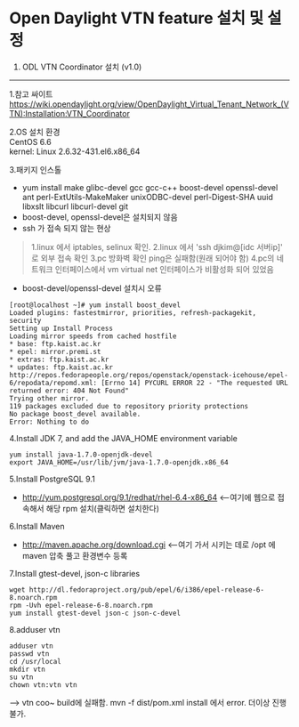 Open Daylight VTN feature 설치 및 설정
======================================

1. ODL VTN Coordinator 설치 (v1.0)
---------------------------

1.참고 싸이트  
<https://wiki.opendaylight.org/view/OpenDaylight_Virtual_Tenant_Network_(VTN):Installation:VTN_Coordinator>   

2.OS 설치 환경  
CentOS 6.6  
kernel: Linux 2.6.32-431.el6.x86_64  

3.패키지 인스톨  
- yum install make glibc-devel gcc gcc-c++ boost-devel openssl-devel ant perl-ExtUtils-MakeMaker unixODBC-devel perl-Digest-SHA uuid libxslt libcurl libcurl-devel git
- boost-devel, openssl-devel은 설치되지 않음
- ssh 가 접속 되지 않는 현상 
> 1.linux 에서 iptables, selinux 확인. 
> 2.linux 에서 'ssh djkim@[idc 서버ip]' 로 외부 접속 확인
> 3.pc 방화벽 확인 ping은 실패함(원래 되어야 함)
> 4.pc의 네트워크 인터페이스에서 vm virtual net 인터페이스가 비활성화 되어 있었음
- boost-devel/openssl-devel 설치시 오류
```
[root@localhost ~]# yum install boost_devel
Loaded plugins: fastestmirror, priorities, refresh-packagekit, security
Setting up Install Process
Loading mirror speeds from cached hostfile
* base: ftp.kaist.ac.kr
* epel: mirror.premi.st
* extras: ftp.kaist.ac.kr
* updates: ftp.kaist.ac.kr
http://repos.fedorapeople.org/repos/openstack/openstack-icehouse/epel-6/repodata/repomd.xml: [Errno 14] PYCURL ERROR 22 - "The requested URL returned error: 404 Not Found"
Trying other mirror.
119 packages excluded due to repository priority protections
No package boost_devel available.
Error: Nothing to do
```

4.Install JDK 7, and add the JAVA_HOME environment variable 
```
yum install java-1.7.0-openjdk-devel 
export JAVA_HOME=/usr/lib/jvm/java-1.7.0-openjdk.x86_64 
```

5.Install PostgreSQL 9.1
- http://yum.postgresql.org/9.1/redhat/rhel-6.4-x86_64 <--여기에 웹으로 접속해서 해당 rpm 설치(클릭하면 설치한다)
 
6.Install Maven
- http://maven.apache.org/download.cgi <--여기 가서 시키는 데로 /opt 에 maven 압축 풀고 환경변수 등록

7.Install gtest-devel, json-c libraries 
```
wget http://dl.fedoraproject.org/pub/epel/6/i386/epel-release-6-8.noarch.rpm
rpm -Uvh epel-release-6-8.noarch.rpm
yum install gtest-devel json-c json-c-devel
```

8.adduser vtn
```
adduser vtn
passwd vtn
cd /usr/local 
mkdir vtn
su vtn
chown vtn:vtn vtn
```
--> vtn coo~ build에 실패함. mvn -f dist/pom.xml install 에서 error. 더이상 진행 불가.

